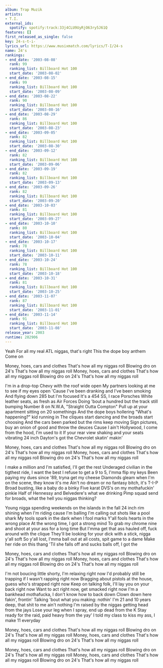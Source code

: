 ```yaml
---
album: Trap Muzik
artists:
- T.I.
external_ids:
  spotify: spotify:track:33j4CLU9UyRjO63ry5J61Q
features: []
first_released_as_single: false
key: 24-s-t-i-
lyrics_url: https://www.musixmatch.com/lyrics/T-I/24-s
name: 24's
rankings:
- end_date: '2003-08-08'
  rank: 99
  ranking_list: Billboard Hot 100
  start_date: '2003-08-02'
- end_date: '2003-08-15'
  rank: 99
  ranking_list: Billboard Hot 100
  start_date: '2003-08-09'
- end_date: '2003-08-22'
  rank: 90
  ranking_list: Billboard Hot 100
  start_date: '2003-08-16'
- end_date: '2003-08-29'
  rank: 86
  ranking_list: Billboard Hot 100
  start_date: '2003-08-23'
- end_date: '2003-09-05'
  rank: 82
  ranking_list: Billboard Hot 100
  start_date: '2003-08-30'
- end_date: '2003-09-12'
  rank: 82
  ranking_list: Billboard Hot 100
  start_date: '2003-09-06'
- end_date: '2003-09-19'
  rank: 82
  ranking_list: Billboard Hot 100
  start_date: '2003-09-13'
- end_date: '2003-09-26'
  rank: 82
  ranking_list: Billboard Hot 100
  start_date: '2003-09-20'
- end_date: '2003-10-03'
  rank: 81
  ranking_list: Billboard Hot 100
  start_date: '2003-09-27'
- end_date: '2003-10-10'
  rank: 80
  ranking_list: Billboard Hot 100
  start_date: '2003-10-04'
- end_date: '2003-10-17'
  rank: 78
  ranking_list: Billboard Hot 100
  start_date: '2003-10-11'
- end_date: '2003-10-24'
  rank: 78
  ranking_list: Billboard Hot 100
  start_date: '2003-10-18'
- end_date: '2003-10-31'
  rank: 81
  ranking_list: Billboard Hot 100
  start_date: '2003-10-25'
- end_date: '2003-11-07'
  rank: 87
  ranking_list: Billboard Hot 100
  start_date: '2003-11-01'
- end_date: '2003-11-14'
  rank: 91
  ranking_list: Billboard Hot 100
  start_date: '2003-11-08'
release_year: 2003
runtime: 282906
---
```

Yeah
For all my real ATL niggas, that's right
This the dope boy anthem
Come on

Money, hoes, cars and clothes
That's how all my niggas roll
Blowing dro on 24's
That's how all my niggas roll
Money, hoes, cars and clothes
That's how all my niggas roll
Blowing dro on 24's
That's how all my niggas roll

I'm in a drop-top Chevy with the roof wide open
My partners looking at me to see if my eyes open
'Cause I've been dranking and I've been smoking
And flying down 285 but I'm focused
It's a 454 SS, I race Porsches
White leather seats, as fresh as Air Forces
Doing 'bout a hundred but the track still bumping
Number 8 on N.W.A, "Straight Outta Compton"
Pull up at your apartment sitting on 20 somethings
And the dope boys hollering "What's happening?" kid running in
The cliques start dancing and the broads start choosing
And the cars been parked but the rims keep moving
Sign pictures, buy an onion of good and throw the deuces
Cause I ain't Hollywood, I come from the hood, I'm used to it
If your rear view shaking and your seats vibrating
24 inch Dayton's got the Chevrolet skatin' makin'

Money, hoes, cars and clothes
That's how all my niggas roll
Blowing dro on 24's
That's how all my niggas roll
Money, hoes, cars and clothes
That's how all my niggas roll
Blowing dro on 24's
That's how all my niggas roll

I make a million and I'm satisfied, I'll get the rest
Underaged civilian in the tigthest ride, I want the best
I refuse to get a 9 to 5, I'mma flip my keys
Been paying my dues since '89, tryna get my cheese
Diamonds gleam when I'm on the scene, they know it's me
Ain't no dream or no fantasy bitch, it's T-I-P
Broad busting, like a baby do a binky
Five karat DVS's on my mothafuckin' pinkie
Half of Hennessy and Belvedere's what we drinking
Pimp squad send for broads, what the hell you niggas thinking?

Young nigga spending weekends on the islands in the fall
24 inch rim shining when I'm riding cause I'm balling
I'm calling out shots like a pool shark
My tools spark in the dark when I fool marks
Y'all fools hearts in the wrong place
At the wrong time, I got a strong mind
To grab my chrome nine and shoot at your ass for a long time
But I'mma get that ass hauled off, fuck around with the clique
They'll be looking for your dick with a stick, nigga y'all soft
So y'all lost, I'mma ball out at all costs, spit game to a dame
Make her ride on this thang
'Til she falls off and sucks balls off, I got the

Money, hoes, cars and clothes
That's how all my niggas roll
Blowing dro on 24's
That's how all my niggas roll
Money, hoes, cars and clothes
That's how all my niggas roll
Blowing dro on 24's
That's how all my niggas roll

I'm not boucing little shorty, I'm relaxing right now
I'd probably still be trapping if I wasn't rapping right now
Bragging about pistols at the house, guess who's strapped right now
Keep on talking folk, I'll lay you on your back right now
Want to act right now, get smacked right now
I'm a bankhead mothafucka, I don't know how to back down
Clown down here fakin', frontin'
Talking 'bout what you making: nothin'
I'm 21 and 10 years deep, that shit to me ain't nothing
I'm raised by the niggas getting head from the jays
Lose your leg when I spray, end up dead from the K
Stay ready for the raid, paid heavy from the yay'
I told my class to kiss my ass, I make 11 everyday

Money, hoes, cars and clothes
That's how all my niggas roll
Blowing dro on 24's
That's how all my niggas roll
Money, hoes, cars and clothes
That's how all my niggas roll
Blowing dro on 24's
That's how all my niggas roll

Money, hoes, cars and clothes
That's how all my niggas roll
Blowing dro on 24's
That's how all my niggas roll
Money, hoes, cars and clothes
That's how all my niggas roll
Blowing dro on 24's
That's how all my niggas roll
